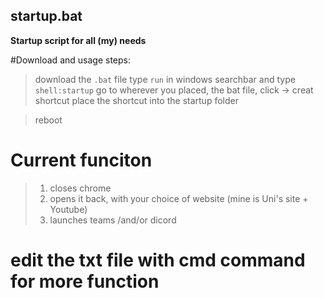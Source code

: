 ## startup.bat

**Startup script for all (my) needs**

#Download and usage steps:

> download the `.bat` file
> type `run` in windows searchbar and type `shell:startup`
> go to wherever you placed, the bat file, click -> creat shortcut
> place the shortcut into the startup folder

> reboot

# Current funciton

> 1. closes chrome
> 2. opens it back, with your choice of website (mine is Uni's site + Youtube)
> 3. launches teams /and/or dicord

# edit the txt file with cmd command for more function

